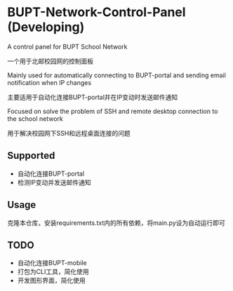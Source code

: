 # BUPT-Network-Control-Panel (Developing)

A control panel for BUPT School Network

一个用于北邮校园网的控制面板

Mainly used for automatically connecting to BUPT-portal and sending email notification when IP changes

主要适用于自动化连接BUPT-portal并在IP变动时发送邮件通知

Focused on solve the problem of SSH and remote desktop connection to the school network

用于解决校园网下SSH和远程桌面连接的问题

## Supported

- 自动化连接BUPT-portal
- 检测IP变动并发送邮件通知

## Usage

克隆本仓库，安装requirements.txt内的所有依赖，将main.py设为自动运行即可

## TODO

- 自动化连接BUPT-mobile
- 打包为CLI工具，简化使用
- 开发图形界面，简化使用


